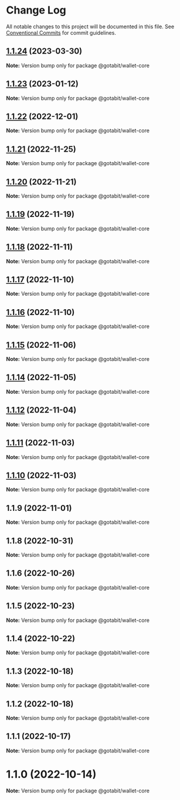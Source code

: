 # Change Log

All notable changes to this project will be documented in this file.
See [Conventional Commits](https://conventionalcommits.org) for commit guidelines.

## [1.1.24](https://github.com/gotabit/sdk-ts/compare/@gotabit/wallet-core@1.1.23...@gotabit/wallet-core@1.1.24) (2023-03-30)

**Note:** Version bump only for package @gotabit/wallet-core

## [1.1.23](https://github.com/gotabit/sdk-ts/compare/@gotabit/wallet-core@1.1.22...@gotabit/wallet-core@1.1.23) (2023-01-12)

**Note:** Version bump only for package @gotabit/wallet-core

## [1.1.22](https://github.com/gotabit/sdk-ts/compare/@gotabit/wallet-core@1.1.21...@gotabit/wallet-core@1.1.22) (2022-12-01)

**Note:** Version bump only for package @gotabit/wallet-core

## [1.1.21](https://github.com/gotabit/sdk-ts/compare/@gotabit/wallet-core@1.1.20...@gotabit/wallet-core@1.1.21) (2022-11-25)

**Note:** Version bump only for package @gotabit/wallet-core

## [1.1.20](https://github.com/gotabit/sdk-ts/compare/@gotabit/wallet-core@1.1.19...@gotabit/wallet-core@1.1.20) (2022-11-21)

**Note:** Version bump only for package @gotabit/wallet-core

## [1.1.19](https://github.com/gotabit/sdk-ts/compare/@gotabit/wallet-core@1.1.18...@gotabit/wallet-core@1.1.19) (2022-11-19)

**Note:** Version bump only for package @gotabit/wallet-core

## [1.1.18](https://github.com/gotabit/sdk-ts/compare/@gotabit/wallet-core@1.1.17...@gotabit/wallet-core@1.1.18) (2022-11-11)

**Note:** Version bump only for package @gotabit/wallet-core

## [1.1.17](https://github.com/gotabit/sdk-ts/compare/@gotabit/wallet-core@1.1.16...@gotabit/wallet-core@1.1.17) (2022-11-10)

**Note:** Version bump only for package @gotabit/wallet-core

## [1.1.16](https://github.com/gotabit/sdk-ts/compare/@gotabit/wallet-core@1.1.15...@gotabit/wallet-core@1.1.16) (2022-11-10)

**Note:** Version bump only for package @gotabit/wallet-core

## [1.1.15](https://github.com/gotabit/sdk-ts/compare/@gotabit/wallet-core@1.1.14...@gotabit/wallet-core@1.1.15) (2022-11-06)

**Note:** Version bump only for package @gotabit/wallet-core

## [1.1.14](https://github.com/gotabit/sdk-ts/compare/@gotabit/wallet-core@1.1.12...@gotabit/wallet-core@1.1.14) (2022-11-05)

**Note:** Version bump only for package @gotabit/wallet-core

## [1.1.12](https://github.com/gotabit/sdk-ts/compare/@gotabit/wallet-core@1.1.11...@gotabit/wallet-core@1.1.12) (2022-11-04)

**Note:** Version bump only for package @gotabit/wallet-core

## [1.1.11](https://github.com/gotabit/sdk-ts/compare/@gotabit/wallet-core@1.1.10...@gotabit/wallet-core@1.1.11) (2022-11-03)

**Note:** Version bump only for package @gotabit/wallet-core

## [1.1.10](https://github.com/gotabit/sdk-ts/compare/@gotabit/wallet-core@1.1.9...@gotabit/wallet-core@1.1.10) (2022-11-03)

**Note:** Version bump only for package @gotabit/wallet-core

## 1.1.9 (2022-11-01)

**Note:** Version bump only for package @gotabit/wallet-core

## 1.1.8 (2022-10-31)

**Note:** Version bump only for package @gotabit/wallet-core

## 1.1.6 (2022-10-26)

**Note:** Version bump only for package @gotabit/wallet-core

## 1.1.5 (2022-10-23)

**Note:** Version bump only for package @gotabit/wallet-core

## 1.1.4 (2022-10-22)

**Note:** Version bump only for package @gotabit/wallet-core

## 1.1.3 (2022-10-18)

**Note:** Version bump only for package @gotabit/wallet-core

## 1.1.2 (2022-10-18)

**Note:** Version bump only for package @gotabit/wallet-core

## 1.1.1 (2022-10-17)

**Note:** Version bump only for package @gotabit/wallet-core

# 1.1.0 (2022-10-14)

**Note:** Version bump only for package @gotabit/wallet-core
